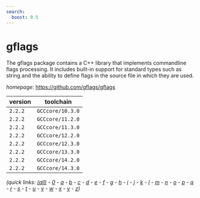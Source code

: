 ```yaml
---
search:
  boost: 0.5
---
```

# gflags

The gflags package contains a C++ library that implements commandline flags processing.  It includes built-in support for standard types such as string and the ability to define flags in the source file in which they are used.

*homepage*: <https://github.com/gflags/gflags>

version | toolchain
--------|----------
``2.2.2`` | ``GCCcore/10.3.0``
``2.2.2`` | ``GCCcore/11.2.0``
``2.2.2`` | ``GCCcore/11.3.0``
``2.2.2`` | ``GCCcore/12.2.0``
``2.2.2`` | ``GCCcore/12.3.0``
``2.2.2`` | ``GCCcore/13.3.0``
``2.2.2`` | ``GCCcore/14.2.0``
``2.2.2`` | ``GCCcore/14.3.0``


*(quick links: [(all)](../index.md) - [0](../0/index.md) - [a](../a/index.md) - [b](../b/index.md) - [c](../c/index.md) - [d](../d/index.md) - [e](../e/index.md) - [f](../f/index.md) - [g](../g/index.md) - [h](../h/index.md) - [i](../i/index.md) - [j](../j/index.md) - [k](../k/index.md) - [l](../l/index.md) - [m](../m/index.md) - [n](../n/index.md) - [o](../o/index.md) - [p](../p/index.md) - [q](../q/index.md) - [r](../r/index.md) - [s](../s/index.md) - [t](../t/index.md) - [u](../u/index.md) - [v](../v/index.md) - [w](../w/index.md) - [x](../x/index.md) - [y](../y/index.md) - [z](../z/index.md))*

